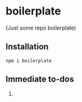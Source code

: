 # boilerplate

(Just some repo boilerplate)

## Installation

```
npm i boilerplate
```

## Immediate to-dos

1.
